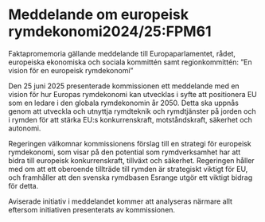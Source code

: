 # Meddelande om europeisk rymdekonomi2024/25:FPM61

Faktapromemoria gällande meddelande till Europaparlamentet, rådet, europeiska ekonomiska och sociala kommittén samt regionkommittén: ”En vision för en europeisk rymdekonomi”

Den 25 juni 2025 presenterade kommissionen ett meddelande med en vision för hur Europas rymdekonomi kan utvecklas i syfte att positionera EU som en ledare i den globala rymdekonomin år 2050. Detta ska uppnås genom att utveckla och utnyttja rymdteknik och rymdtjänster på jorden och i rymden för att stärka EU:s konkurrenskraft, motståndskraft, säkerhet och autonomi.

Regeringen välkomnar kommissionens förslag till en strategi för europeisk rymdekonomi, som visar på den potential som rymdverksamhet har att bidra till europeisk konkurrenskraft, tillväxt och säkerhet. Regeringen håller med om att ett oberoende tillträde till rymden är strategiskt viktigt för EU, och framhåller att den svenska rymdbasen Esrange utgör ett viktigt bidrag för detta.

Aviserade initiativ i meddelandet kommer att analyseras närmare allt eftersom initiativen presenterats av kommissionen.
